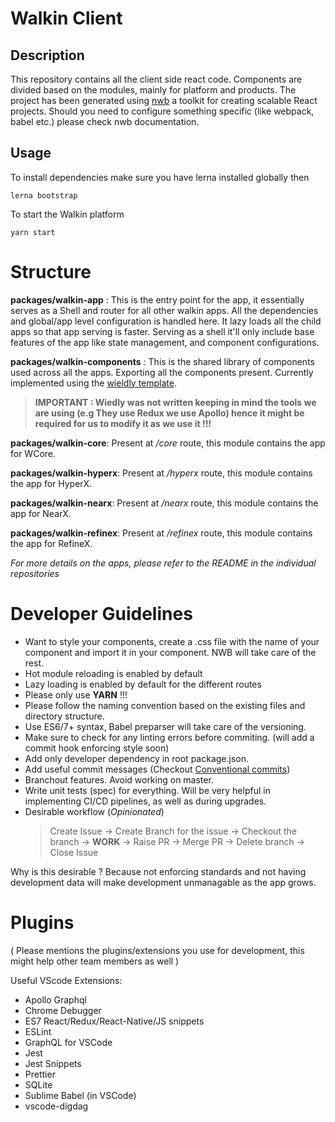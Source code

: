 # Walkin Client

## Description

This repository contains all the client side react code. Components are divided based on the modules, mainly for platform and products.
The project has been generated using [nwb](https://github.com/insin/nwb/) a toolkit for creating scalable React projects. Should you need to configure something specific (like webpack, babel etc.) please check nwb documentation.

## Usage

To install dependencies make sure you have lerna installed globally then

`lerna bootstrap`

To start the Walkin platform

`yarn start`

# Structure

**packages/walkin-app** : This is the entry point for the app, it essentially serves as a Shell and router for all other walkin apps. All the dependencies and global/app level configuration is handled here. It lazy loads all the child apps so that app serving is faster. Serving as a shell it'll only include base features of the app like state management, and component configurations.

**packages/walkin-components** : This is the shared library of components used across all the apps. Exporting all the components present. Currently implemented using the [wieldly template](http://docs.g-axon.com/wieldy/).

> **IMPORTANT : Wiedly was not written keeping in mind the tools we are using (e.g They use Redux we use Apollo) hence it might be required for us to modify it as we use it !!!**

**packages/walkin-core**: Present at _/core_ route, this module contains the app for WCore.

**packages/walkin-hyperx**: Present at _/hyperx_ route, this module contains the app for HyperX.

**packages/walkin-nearx**: Present at _/nearx_ route, this module contains the app for NearX.

**packages/walkin-refinex**: Present at _/refinex_ route, this module contains the app for RefineX.

_For more details on the apps, please refer to the README in the individual repositories_

# Developer Guidelines

- Want to style your components, create a .css file with the name of your component and import it in your component. NWB will take care of the rest.
- Hot module reloading is enabled by default
- Lazy loading is enabled by default for the different routes
- Please only use **YARN** !!!
- Please follow the naming convention based on the existing files and directory structure.
- Use ES6/7+ syntax, Babel preparser will take care of the versioning.
- Make sure to check for any linting errors before commiting. (will add a commit hook enforcing style soon)
- Add only developer dependency in root package.json.
- Add useful commit messages (Checkout [Conventional commits](https://www.conventionalcommits.org/en/v1.0.0-beta.2/))
- Branchout features. Avoid working on master.
- Write unit tests (spec) for everything. Will be very helpful in implementing CI/CD pipelines, as well as during upgrades.
- Desirable workflow (_Opinionated_)
  > Create Issue -> Create Branch for the issue -> Checkout the branch -> **WORK** -> Raise PR -> Merge PR -> Delete branch -> Close Issue

Why is this desirable ? Because not enforcing standards and not having development data will make development unmanagable as the app grows.

# Plugins

( Please mentions the plugins/extensions you use for development, this might help other team members as well )

Useful VScode Extensions:

- Apollo Graphql
- Chrome Debugger
- ES7 React/Redux/React-Native/JS snippets
- ESLint
- GraphQL for VSCode
- Jest
- Jest Snippets
- Prettier
- SQLite
- Sublime Babel (in VSCode)
- vscode-digdag
